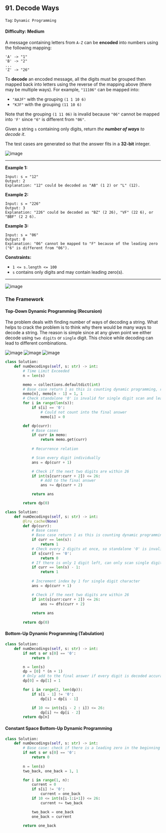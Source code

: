 ## 91. Decode Ways

```Tag```: ```Dynamic Programming```

#### Difficulty: Medium

A message containing letters from ```A-Z``` can be __encoded__ into numbers using the following mapping:
```
'A' -> "1"
'B' -> "2"
...
'Z' -> "26"
```

To __decode__ an encoded message, all the digits must be grouped then mapped back into letters using the reverse of the mapping above (there may be multiple ways). For example, ```"11106"``` can be mapped into:

- ```"AAJF"``` with the grouping ```(1 1 10 6)```
- ```"KJF"``` with the grouping ```(11 10 6)```

Note that the grouping ```(1 11 06)``` is invalid because ```"06"``` cannot be mapped into ```'F'``` since ```"6"``` is different from ```"06"```.

Given a string ```s``` containing only digits, return _the __number of ways__ to decode it_.

The test cases are generated so that the answer fits in a __32-bit__ integer.

![image](https://user-images.githubusercontent.com/35042430/220204128-0d2c0ec9-a11a-4167-a24a-1a893bcc7b01.png)

---

__Example 1:__
```
Input: s = "12"
Output: 2
Explanation: "12" could be decoded as "AB" (1 2) or "L" (12).
```

__Example 2:__
```
Input: s = "226"
Output: 3
Explanation: "226" could be decoded as "BZ" (2 26), "VF" (22 6), or "BBF" (2 2 6).
```

__Example 3:__
```
Input: s = "06"
Output: 0
Explanation: "06" cannot be mapped to "F" because of the leading zero ("6" is different from "06").
```

__Constraints:__

- ```1 <= s.length <= 100```
- ```s``` contains only digits and may contain leading zero(s).

---

![image](https://leetcode.com/problems/decode-ways/solutions/525903/Figures/91/91_Decode_Ways_1.png)

### The Framework

#### Top-Down Dynamic Programming (Recursion)

The problem deals with finding number of ways of decoding a string. What helps to crack the problem is to think why there would be many ways to decode a string. The reason is simple since at any given point we either decode using ```two digits``` or ```single``` digit. This choice while decoding can lead to different combinations.

![image](https://leetcode.com/problems/decode-ways/solutions/525903/Figures/91/91_Decode_Ways_2.png)
![image](https://leetcode.com/problems/decode-ways/solutions/525903/Figures/91/91_Decode_Ways_3.png)
![image](https://leetcode.com/problems/decode-ways/solutions/525903/Figures/91/91_Decode_Ways_4.png)

```Python
class Solution:
    def numDecodings(self, s: str) -> int:
        # Time Limit Exceeded
        n = len(s)

        memo = collections.defaultdict(int)
        # Base case return 1 as this is counting dynamic programming, return 0 would reflect 0 itself instead of counting
        memo[n], memo[n - 1] = 1, 1
        # Check standalone '0' is invalid for single digit scan and leading '0' is invalid for double digit scan
        for i in range(len(s)):
            if s[i] == '0':
                # Could not count into the final answer
                memo[i] = 0

        def dp(curr):
            # Base cases
            if curr in memo:
                return memo.get(curr)
            
            # Recurrence relation

            # Scan every digit individually
            ans = dp(curr + 1)

            # Check if the next two digits are within 26
            if int(s[curr:curr + 2]) <= 26:
                # Add to the final answer
                ans += dp(curr + 2)

            return ans

        return dp(0)
```

```Python
class Solution:
    def numDecodings(self, s: str) -> int:    
        @lru_cache(None)
        def dp(curr):
            # Base cases
            # Base case return 1 as this is counting dynamic programming, return 0 would reflect 0 itself instead of counting
            if curr == len(s):
                return 1
            # Check every 2 digits at once, so standalone '0' is invalid for single digit scan or leading '0' is invalid for double digit scan
            if s[curr] == '0':
                return 0
            # If there is only 1 digit left, can only scan single digit, number of way is 1
            if curr == len(s) - 1:
                return 1
            
            # Increment index by 1 for single digit character
            ans = dp(curr + 1)

            # Check if the next two digits are within 26
            if int(s[curr:curr + 2]) <= 26:
                ans += dfs(curr + 2)
            
            return ans
            
        return dp(0)
```

#### Bottom-Up Dynamic Programming (Tabulation)

```Python
class Solution:
    def numDecodings(self, s: str) -> int:
        if not s or s[0] == '0':
            return 0

        n = len(s)
        dp = [0] * (n + 1)
        # Only add to the final answer if every digit is decoded accurately until the end of the string
        dp[0] = dp[1] = 1

        for i in range(2, len(dp)):
            if s[i - 1] != '0':
                dp[i] = dp[i - 1]

            if 10 <= int(s[i - 2 : i]) <= 26:
                dp[i] += dp[i - 2]
        return dp[n]
```

#### Constant Space Bottom-Up Dynamic Programming

```Python
class Solution:
    def numDecodings(self, s: str) -> int:
        # Base case: check if there is a leading zero in the beginning of input array
        if not s or s[0] == '0':
            return 0
        
        n = len(s)
        two_back, one_back = 1, 1

        for i in range(1, n):
            current = 0
            if s[i] != '0':
                current = one_back
            if 10 <= int(s[i-1:i+1]) <= 26:
                current += two_back

            two_back = one_back
            one_back = current

        return one_back 
```
